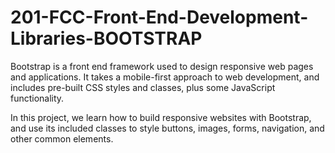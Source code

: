 # 201-FCC-Front-End-Development-Libraries-BOOTSTRAP

Bootstrap is a front end framework used to design responsive web pages and applications. It takes a mobile-first approach to web development, and includes pre-built CSS styles and classes, plus some JavaScript functionality.

In this project, we learn how to build responsive websites with Bootstrap, and use its included classes to style buttons, images, forms, navigation, and other common elements.
